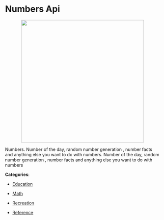 # Numbers Api
<p align="center">
    <img width="400" src="https://raw.githubusercontent.com/apis-list/apis-list/apis/numbers-api/logo_256x256.png" />
</p>

Numbers.  Number of the day, random number generation , number facts and anything else you want to do with numbers. Number of the day, random number generation , number facts and anything else you want to do with numbers



**Categories**:

- [Education](https://github.com/apis-list/apis-list#education)

- [Math](https://github.com/apis-list/apis-list#math)

- [Recreation](https://github.com/apis-list/apis-list#recreation)

- [Reference](https://github.com/apis-list/apis-list#reference)



